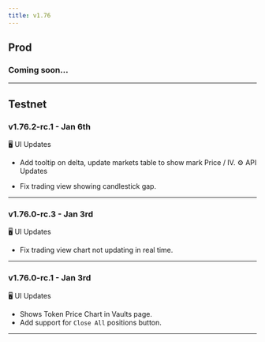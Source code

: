 ```yaml
---
title: v1.76
---
```


## Prod
### Coming soon...
---


## Testnet
### v1.76.2-rc.1 - Jan 6th

🖥️  UI Updates
* Add tooltip on delta, update markets table to show mark Price / IV.
⚙️ API Updates
- Fix trading view showing candlestick gap.
---

### v1.76.0-rc.3 - Jan 3rd

🖥️  UI Updates
* Fix trading view chart not updating in real time.
---

### v1.76.0-rc.1 - Jan 3rd

🖥️  UI Updates
* Shows Token Price Chart in Vaults page.
* Add support for `Close All` positions button.
---
